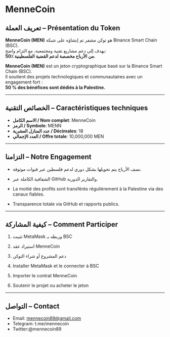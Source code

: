 # MenneCoin

## تعريف العملة – Présentation du Token

**MenneCoin (MEN)** هو توكن مشفر تم إنشاؤه على شبكة Binance Smart Chain (BSC).  
يهدف إلى دعم مشاريع تقنية ومجتمعية، مع التزام واضح:  
**50٪ من الأرباح مخصصة لدعم القضية الفلسطينية.**

**MenneCoin (MEN)** est un jeton cryptographique basé sur la Binance Smart Chain (BSC).  
Il soutient des projets technologiques et communautaires avec un engagement fort :  
**50 % des bénéfices sont dédiés à la Palestine.**

---

## الخصائص التقنية – Caractéristiques techniques

- **الاسم الكامل / Nom complet**: MenneCoin  
- **الرمز / Symbole**: MENN  
- **عدد المنازل العشرية / Décimales**: 18  
- **العدد الإجمالي / Offre totale**: 10,000,000 MEN

---

## التزامنا – Notre Engagement

- نصف الأرباح يتم تحويلها بشكل دوري لدعم فلسطين عبر قنوات موثوقة.
- الشفافية الكاملة عبر GitHub والتقارير الدورية.

- La moitié des profits sont transférés régulièrement à la Palestine via des canaux fiables.
- Transparence totale via GitHub et rapports publics.

---

## كيفية المشاركة – Comment Participer

1. تثبيت MetaMask وربطه بـ BSC  
2. استيراد عقد MenneCoin  
3. دعم المشروع أو شراء التوكن

1. Installer MetaMask et le connecter à BSC  
2. Importer le contrat MenneCoin  
3. Soutenir le projet ou acheter le jeton

---

## التواصل – Contact

- Email: mennecoin89@gmail.com  
- Telegram: t.me/mennecoin
- Twitter:@mennecoin89 


